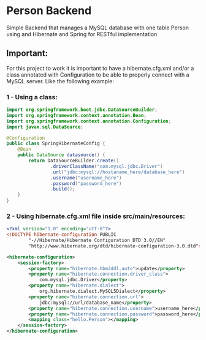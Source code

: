 # Person Backend 
Simple Backend that manages a MySQL database with one table Person using and Hibernate and Spring for RESTful implementation

## Important:

For this project to work it is important to have a hibernate.cfg.xml and/or a class annotated with Configuration to be able to properly connect with a MySQL server. Like the following example:

### 1 - Using a class:

```java
import org.springframework.boot.jdbc.DataSourceBuilder;
import org.springframework.context.annotation.Bean;
import org.springframework.context.annotation.Configuration;
import javax.sql.DataSource;

@Configuration
public class SpringHibernateConfig {
    @Bean
    public DataSource datasource() {
        return DataSourceBuilder.create()
                .driverClassName("com.mysql.jdbc.Driver")
                .url("jdbc:mysql://hostaname_here/database_here")
                .username("username_here")
                .password("password_here")
                .build();
    }
}
```

### 2 - Using hibernate.cfg.xml file inside src/main/resources:

```xml
<?xml version="1.0" encoding="utf-8"?>
<!DOCTYPE hibernate-configuration PUBLIC
        "-//Hibernate/Hibernate Configuration DTD 3.0//EN"
        "http://www.hibernate.org/dtd/hibernate-configuration-3.0.dtd">

<hibernate-configuration>
    <session-factory>
        <property name="hibernate.hbm2ddl.auto">update</property>
        <property name="hibernate.connection.driver_class">
            com.mysql.jdbc.Driver</property>
        <property name="hibernate.dialect">
            org.hibernate.dialect.MySQL5Dialect</property>
        <property name="hibernate.connection.url">
            jdbc:mysql://url/database_name</property>
        <property name="hibernate.connection.username">username_here</property>
        <property name="hibernate.connection.password">password_here</property>
        <mapping class="hello.Person"></mapping>
    </session-factory>
</hibernate-configuration>
```